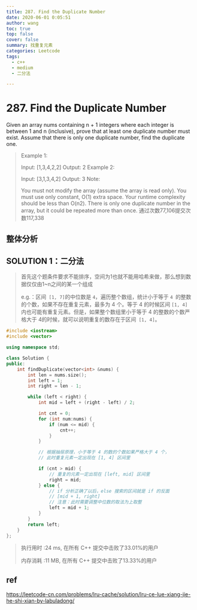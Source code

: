 ```yaml
---
title: 287. Find the Duplicate Number
date: 2020-06-01 0:05:51
author: wang
toc: true
top: false
cover: false
summary: 找重复元素
categories: Leetcode
tags:
  - c++
  - medium
  - 二分法

---
```


# 287. Find the Duplicate Number

Given an array nums containing n + 1 integers where each integer is between 1 and n (inclusive), prove that at least one duplicate number must exist. Assume that there is only one duplicate number, find the duplicate one.



> Example 1:
>
> Input: [1,3,4,2,2]
>Output: 2
> Example 2:
> 
> Input: [3,1,3,4,2]
> Output: 3
> Note:
> 
> You must not modify the array (assume the array is read only).
> You must use only constant, O(1) extra space.
> Your runtime complexity should be less than O(n2).
>There is only one duplicate number in the array, but it could be repeated more than once.
>通过次数77,106提交次数117,338
> 
>
> 
>
> 



## 整体分析




## SOLUTION 1：二分法

> 首先这个题条件要求不能排序，空间为1也就不能用哈希来做，那么想到数据仅仅由1~n之间的某一个组成
>
> e.g.：区间` [1, 7]`的中位数是 `4`，遍历整个数组，统计小于等于 `4 `的整数的个数，如果不存在重复元素，最多为 4 个。等于 4 的时候区间 `[1, 4] `内也可能有重复元素。但是，如果整个数组里小于等于 4 的整数的个数严格大于 4的时候，就可以说明重复的数存在于区间` [1, 4]`。
>
> 

```c++
#include <iostream>
#include <vector>

using namespace std;

class Solution {
public:
    int findDuplicate(vector<int> &nums) {
        int len = nums.size();
        int left = 1;
        int right = len - 1;

        while (left < right) {
            int mid = left + (right - left) / 2;

            int cnt = 0;
            for (int num:nums) {
                if (num <= mid) {
                    cnt++;
                }
            }

            // 根据抽屉原理，小于等于 4 的数的个数如果严格大于 4 个，
            // 此时重复元素一定出现在 [1, 4] 区间里

            if (cnt > mid) {
                // 重复的元素一定出现在 [left, mid] 区间里
                right = mid;
            } else {
                // if 分析正确了以后，else 搜索的区间就是 if 的反面
                // [mid + 1, right]
                // 注意：此时需要调整中位数的取法为上取整
                left = mid + 1;
            }
        }
        return left;
    }
};


```

> 执行用时 :24 ms, 在所有 C++ 提交中击败了33.01%的用户
>
> 内存消耗 :11 MB, 在所有 C++ 提交中击败了13.33%的用户

## ref

https://leetcode-cn.com/problems/lru-cache/solution/lru-ce-lue-xiang-jie-he-shi-xian-by-labuladong/